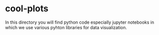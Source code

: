 # cool-plots
In this directory you will find python code especially jupyter notebooks in which we use various pyhton libraries 
for data visualization.
